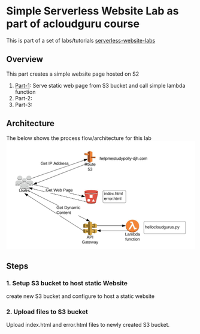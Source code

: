 # **Simple Serverless Website Lab as part of acloudguru course**
This is part of a set of labs/tutorials [serverless-website-labs]

## Overview
This part creates a simple website page hosted on S2
1. [Part-1]: Serve static web page from S3 bucket and call simple lambda function
2. Part-2: 
3. Part-3: 

## Architecture
The below shows the process flow/architecture for this lab
![alt text][Serverless Website]

## Steps

### 1. Setup S3 bucket to host static Website
create new S3 bucket and configure to host a static website

### 2. Upload files to S3 bucket
Upload index.html and error.html files to newly created S3 bucket.

[comment]: # (references used in README)
[serverless-website-labs]:../README.md
[Serverless Website]:../images/Serverless-Website-Lab.jpeg
[Part-1]:part-1/
